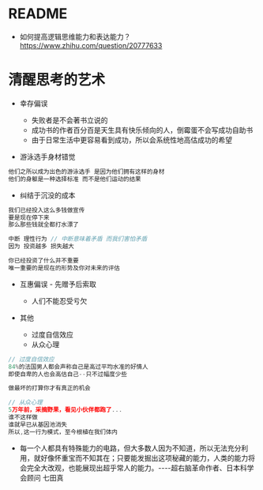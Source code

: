# README

- 如何提高逻辑思维能力和表达能力？https://www.zhihu.com/question/20777633

# 清醒思考的艺术

- 幸存偏误

  - 失败者是不会著书立说的
  - 成功书的作者百分百是天生具有快乐倾向的人，倒霉蛋不会写成功自助书
  - 由于日常生活中更容易看到成功，所以会系统性地高估成功的希望

- 游泳选手身材错觉

```javascript
他们之所以成为出色的游泳选手 是因为他们拥有这样的身材
他们的身躯是一种选择标准 而不是他们运动的结果
```

- 纠结于沉没的成本

```javascript
我们已经投入这么多钱做宣传
要是现在停下来
那么那些钱就全都打水漂了

中断 理性行为 // 中断意味着矛盾 而我们害怕矛盾
因为 投资越多 损失越大

你已经投资了什么并不重要
唯一重要的是现在的形势及你对未来的评估
```

- 互惠偏误 - 先赠予后索取

  - 人们不能忍受亏欠

- 其他

  - 过度自信效应
  - 从众心理

```javascript
// 过度自信效应
84%的法国男人都会声称自己是高过平均水准的好情人
即使自卑的人也会高估自己--只不过幅度少些

做最坏的打算你才有真正的机会

// 从众心理
5万年前，采摘野果，看见小伙伴都跑了...
谁不这样做
谁就早已从基因池消失
所以,这一行为模式，至今根植在我们体内
```

- 每一个人都具有特殊能力的电路，但大多数人因为不知道，所以无法充分利用，就好像怀重宝而不知其在；只要能发掘出这项秘藏的能力，人类的能力将会完全大改观，也能展现出超乎常人的能力。----超右脑革命作者、日本科学会顾问 七田真
